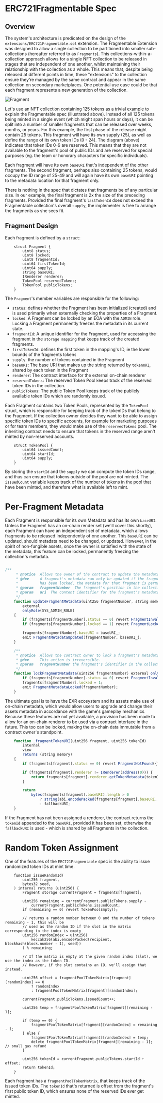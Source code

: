 # ERC721Fragmentable Spec

## Overview

The system's architecture is predicated on the design of the `extensions/ERC721Fragmentable.sol` extension. The Fragmentable Extension was designed to allow a single collection to be partitioned into smaller sub-collections (hereafter referred to as `Fragments`). This collections-within-a-collection approach allows for a single NFT collection to be released in stages that are independent of one another, whilst maintaining their relationship with the collection as a whole. This means that, despite being released at different points in time, these "extensions" to the collection ensure they're managed by the same contract and appear in the same collection on secondary marketplaces. One potential use case could be that each fragment represents a new generation of the collection.

![Fragment](../images/fragment_design.jpg)

Let's use an NFT collection containing 125 tokens as a trivial example to explain the Fragmentable spec (illustrated above). Instead of all 125 tokens being minted in a single event (which might span hours or days), it can be split into a number of smaller fragments that can be released over weeks, months, or years. For this example, the first phase of the release might contain 25 tokens. This fragment will have its own supply (25), as well as define the range of its own token IDs (0 - 24). The diagram (above) indicates that token IDs 0-9 are reserved. This means that they are not available to the fragment's pool of public IDs and are reserved for special purposes (eg. the team or honorary characters for specific individuals).

Each fragment will have its own `baseURI` that's independent of the other fragments. The second fragment, perhaps also containing 25 tokens, would occupy the ID range of 25-49 and will again have its own `baseURI` pointing to the metadata location for that fragment only.

There is nothing in the spec that dictates that fragments be of any particular size. In our example, the final fragment is 2x the size of the preceding fragments. Provided the final fragment's `lastTokenId` does not exceed the Fragmentable collection's overall `supply`, the implementer is free to arrange the fragments as she sees fit.

## Fragment Design

Each fragment is defined by a `struct`:

```
    struct Fragment {
        uint8 status;
        uint8 locked;
        uint8 fragmentId;
        uint64 firstTokenId;
        uint64 supply;
        string baseURI;
        IRenderer renderer;
        TokenPool reservedTokens;
        TokenPool publicTokens;
    }
```

The `Fragment`'s member variables are responsible for the following:

- `status`: defines whether the Fragment has been initialized (created) and is used primarily when externally checking the properties of a Fragment.
- `locked`: A Fragment can be locked by an EOA with the `ADMIN` role. Locking a Fragment permanently freezes the metadata in its current state.
- `fragmentId`: A unique identifier for the Fragment, used for accessing the fragment in the `storage mapping` that keeps track of the created fragments.
- `firstTokenId`: defines the first token in the mapping's ID, ie the lower bounds of the fragments tokens
- `supply`: the number of tokens contained in the Fragment
- `baseURI`: The base URI that makes up the string returned by `tokenURI`, shared by each token in the Fragment
- `renderer`: The contract interface for the external on-chain renderer
- `reservedTokens`: The reserved Token Pool keeps track of the reserved token IDs in the collection.
- `publicTokens`: The public Token Pool keeps track of the publicly available token IDs which are randomly issued.

Each Fragment contains two Token Pools, represented by the `TokenPool` struct, which is responsible for keeping track of the tokenIDs that belong to the Fragment. If the collection owner decides they want to be able to assign specific token IDs to specific accounts, for example for marketing purposes or for team members, they would make use of the `reservedTokens` pool. The inheriting contract needs to ensure that tokens in the reserved range aren't minted by non-reserved accounts.

```
    struct TokenPool {
        uint64 issuedCount;
        uint64 startId;
        uint64 supply;
    }
```

By storing the `startId` and the `supply` we can compute the token IDs range, and thus can ensure that tokens outside of the pool are not minted. The `issuedCount` variable keeps track of the number of tokens in the pool that have been minted, and therefore what is available left to mint.

# Per-Fragment Metadata

Each Fragment is responsible for its own Metadata and has its own `baseURI`. Unless the Fragment has an on-chain render set (we'll cover this shortly), each Fragment can have an independent set of metadata, which allows fragments to be released independently of one another. This `baseURI` can be updated, should metadata need to be changed, or updated. However, in the spirit of non-fungible assets, once the owner is satisfied with the state of the metadata, this feature can be locked, permanently freezing the collection's metadata.

```js

/**
     * @notice  Allows the owner of the contract to update the metadata URI for a given fragment
     * @dev     A fragment's metadata can only be updated if the fragment has not been locked. Once the fragment
     *          has been locked, the metdata for that fragment is permananetly frozen.
     * @param   fragmentNumber  The fragment's position in the collection.
     * @param   uri  The content identifier for the fragment's metadata.
     */
    function updateFragmentMetadata(uint256 fragmentNumber, string memory baseURI_)
        external
        onlyRole(SYS_ADMIN_ROLE)
    {
        if (fragments[fragmentNumber].status == 0) revert FragmentInvalid();
        if (fragments[fragmentNumber].locked == 1) revert FragmentLocked();

        fragments[fragmentNumber].baseURI = baseURI_;
        emit FragmentMetadataUpdated(fragmentNumber, baseURI_);
    }

    /**
     * @notice  Allows the contract owner to lock a fragment's metadata, permanently freezing it.
     * @dev     This action is irreversible.
     * @param   fragmentNumber the fragment's identifier in the collection.
     */
    function lockFragmentMetadata(uint256 fragmentNumber) external onlyRole(SYS_ADMIN_ROLE) {
        if (fragments[fragmentNumber].status == 0) revert FragmentInvalid();
        fragments[fragmentNumber].locked = 1;
        emit FragmentMetadataLocked(fragmentNumber);
    }
```

The ultimate goal is to have the EXR ecosystem and its assets make use of on-chain metadata, which would allow users to upgrade and change their assets metadata in accordance with the game's gameplay mechanics. Because these features are not yet available, a provision has been made to allow for an on-chain renderer to be used via a contract interface in the future. This too can be locked, making the on-chain data immutable from a contract owner's standpoint.

```js
    function _fragmentTokenURI(uint256 fragment, uint256 tokenId)
        internal
        view
        returns (string memory)
    {
        if (fragments[fragment].status == 0) revert FragmentNotFound({fragment: fragment});

        if (fragments[fragment].renderer != IRenderer(address(0))) {
            return fragments[fragment].renderer.getTokenMetadata(tokenId);
        }

        return
            bytes(fragments[fragment].baseURI).length > 0
                ? string(abi.encodePacked(fragments[fragment].baseURI, "/", tokenId.toString()))
                : fallbackURI;
    }
```

If the Fragment has not been assigned a renderer, the contract returns the `tokenId` appended to the `baseURI`, provided it has been set, otherwise the `fallbackURI` is used - which is shared by all Fragments in the collection.

# Random Token Assignment

One of the features of the `ERC721Fragmentable` spec is the ability to issue randomized token IDs at mint time.

```
    function issueRandomId(
        uint256 fragment,
        bytes32 seed,
    ) internal returns (uint256) {
        Fragment storage currentFragment = fragments[fragment];

        uint256 remaining = currentFragment.publicTokens.supply -
            currentFragment.publicTokens.issuedCount;
        if (remaining == 0) revert TokenPoolEmpty();

        // returns a random number between 0 and the number of tokens remaining - 1, this will be
        // used as the random ID if the slot in the matrix corresponding to the index is empty
        uint256 randomIndex = uint256(
            keccak256(abi.encodePacked(recipient, blockhash(block.number - 1), seed))
        ) % remaining;

        // If the matrix is empty at the given random index (slot), we use the index as the token ID.
        // However, if the slot contains an ID, we'll assign that instead.

        uint256 offset = fragmentPoolTokenMatrix[fragment][randomIndex] == 0
            ? randomIndex
            : fragmentPoolTokenMatrix[fragment][randomIndex];

        currentFragment.publicTokens.issuedCount++;

        uint256 temp = fragmentPoolTokenMatrix[fragment][remaining - 1];

        if (temp == 0) {
            fragmentPoolTokenMatrix[fragment][randomIndex] = remaining - 1;
        } else {
            fragmentPoolTokenMatrix[fragment][randomIndex] = temp;
            delete fragmentPoolTokenMatrix[fragment][remaining - 1]; // small gas refund
        }

        uint256 tokenId = currentFragment.publicTokens.startId + offset;
        return tokenId;
    }

```

Each fragment has a `fragmentPoolTokenMatrix`, that keeps track of the issued token IDs. The `tokenId` that's returned is offset from the fragment's first public token ID, which ensures none of the reserved IDs ever get minted.
